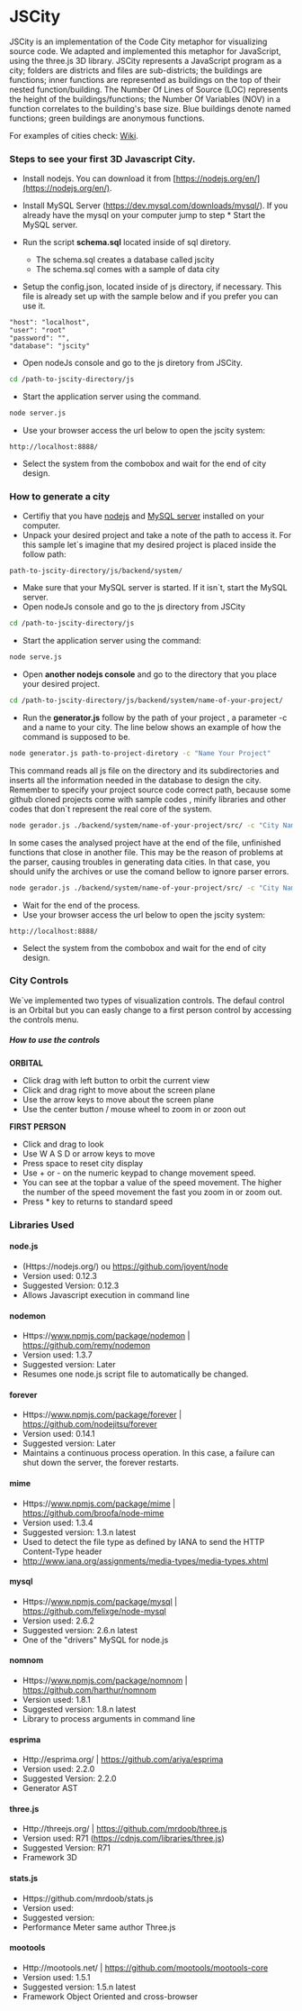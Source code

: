 # JSCity
   JSCity is an implementation of the Code City metaphor for visualizing source code. We adapted and implemented this metaphor for JavaScript, using the three.js 3D library.
   JSCity represents a JavaScript program as a city; folders are districts and files are sub-districts; the buildings are functions; inner functions are represented as buildings on the top of their nested function/building.
   The Number Of Lines of Source (LOC) represents the height of the buildings/functions; the Number Of Variables (NOV) in a function correlates to the building's base size. Blue buildings denote named functions; green buildings are anonymous functions.
   
   For examples of cities check: [Wiki](https://github.com/ASERG-UFMG/JSCity/wiki/JSCITY).
   
### Steps to see your first 3D Javascript City.
* Install nodejs. You can download it from [https://nodejs.org/en/](https://nodejs.org/en/).
* Install MySQL Server (https://dev.mysql.com/downloads/mysql/).  If you already have the mysql on your computer jump to step * Start the MySQL server.
* Run the script **schema.sql** located inside of sql diretory.
   - The schema.sql creates a database called jscity
   - The schema.sql comes with a sample of data city

* Setup the config.json, located inside of js directory, if necessary. This file is already set up with the sample below and if you prefer you can use it.
```
"host": "localhost",
"user": "root"
"password": "",
"database": "jscity"
```
* Open nodeJs console and go to the js diretory from JSCity.
```sh
cd /path-to-jscity-directory/js
```
* Start the application server using the command.
```sh
node server.js
```
* Use your browser access the url below to open the jscity system:
```
http://localhost:8888/
```
* Select the system from the combobox and wait for the end of city design.

### How to generate a city

* Certifiy that you have [nodejs](https://nodejs.org/en/) and [MySQL server](https://dev.mysql.com/downloads/mysql/) installed on your computer.
* Unpack your desired project and take a note of the path to access it. For this sample let`s imagine that my desired project is placed  inside the follow path:
```
path-to-jscity-directory/js/backend/system/
```
* Make sure that your MySQL server is started.  If it isn`t, start the MySQL server.
* Open nodeJs console and go to the js directory from JSCity
```sh
cd /path-to-jscity-directory/js
``` 
* Start the application server using the command:
```sh
node serve.js
```
* Open **another nodejs console** and go to the directory that you place your desired project.
```sh
cd /path-to-jscity-directory/js/backend/system/name-of-your-project/
```
* Run the **generator.js** follow by the path of your project , a parameter -c and a name to your city. The  line below shows an example of how the command is supposed to be.
```sh
node generator.js path-to-project-diretory -c "Name Your Project"
```
This command reads all js file on the directory and its subdirectories and inserts  all the information   needed in the database to design the city. Remember to specify your project source code correct path, because some github cloned projects come with sample codes , minify libraries and other codes that don`t represent the real core of the system.
```sh
node gerador.js ./backend/system/name-of-your-project/src/ -c "City Name"
```
In some cases the analysed project have at the end of the file, unfinished functions that close in another file. This may be the reason of problems at the parser, causing troubles in generating data cities. In that case, you should unify the archives or use the comand bellow to ignore parser errors.
```sh
node gerador.js ./backend/system/name-of-your-project/src/ -c "City Name"
```
* Wait for the end of the process.
* Use your browser access the url below to open the jscity system:
```
http://localhost:8888/
```
* Select the system from the combobox and wait for the end of city design.

### City Controls

We`ve implemented two types of visualization controls. The defaul control is an Orbital but you can easly change to a first person control by accessing the controls menu.

##### How to use the controls

**ORBITAL**
- Click drag with left button to orbit the current view
- Click and drag right to move about the screen plane
- Use the arrow keys to move about the screen plane
- Use the center button / mouse wheel to zoom in or zoon out

**FIRST PERSON**
- Click and drag to look
- Use W A S D or arrow keys to move
- Press space to reset city display
- Use + or - on the numeric keypad to change movement speed.
- You can see at the topbar a value of the speed movement.  The higher the number of the speed movement the fast you zoom in or zoom out.
- Press * key to returns to standard speed


### Libraries Used

#### node.js
- (Https://nodejs.org/)  ou  https://github.com/joyent/node
- Version used: 0.12.3
- Suggested Version: 0.12.3
- Allows Javascript execution in command line

#### nodemon
- Https://www.npmjs.com/package/nodemon | https://github.com/remy/nodemon
- Version used: 1.3.7
- Suggested version: Later
- Resumes one node.js script file to automatically be changed.

#### forever
- Https://www.npmjs.com/package/forever | https://github.com/nodejitsu/forever
- Version used: 0.14.1
- Suggested version: Later
- Maintains a continuous process operation. In this case, a failure can shut down the server, the forever restarts.

#### mime
- Https://www.npmjs.com/package/mime | https://github.com/broofa/node-mime
- Version used: 1.3.4
- Suggested version: 1.3.n latest
- Used to detect the file type as defined by IANA to send the HTTP Content-Type header
- http://www.iana.org/assignments/media-types/media-types.xhtml

#### mysql
- Https://www.npmjs.com/package/mysql | https://github.com/felixge/node-mysql
- Version used: 2.6.2
- Suggested version: 2.6.n latest
- One of the "drivers" MySQL for node.js

#### nomnom
- Https://www.npmjs.com/package/nomnom | https://github.com/harthur/nomnom
- Version used: 1.8.1
- Suggested version: 1.8.n latest
- Library to process arguments in command line

#### esprima
- Http://esprima.org/ | https://github.com/ariya/esprima
- Version used: 2.2.0
- Suggested Version: 2.2.0
- Generator AST

#### three.js
- Http://threejs.org/ | https://github.com/mrdoob/three.js
- Version used: R71 (https://cdnjs.com/libraries/three.js)
- Suggested Version: R71
- Framework 3D

#### stats.js
- Https://github.com/mrdoob/stats.js
- Version used:
- Suggested version:
- Performance Meter same author Three.js

#### mootools
- Http://mootools.net/ | https://github.com/mootools/mootools-core
- Version used: 1.5.1
- Suggested version: 1.5.n latest
- Framework Object Oriented and cross-browser
